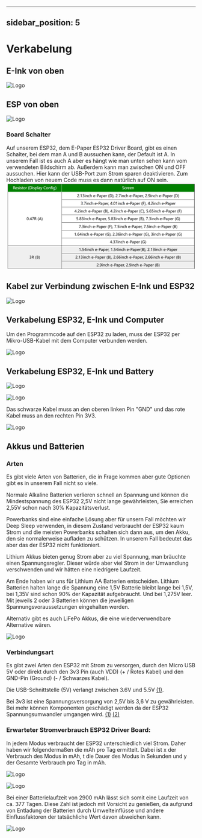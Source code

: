
---
sidebar_position: 5
---
# Verkabelung

## E-Ink von oben 

![Logo](/img/eink_top.jpg)

## ESP von oben

![Logo](/img/esp_top.jpg)

### Board Schalter
Auf unserem ESP32, dem E-Paper ESP32 Driver Board, gibt es einen Schalter, bei dem man A und B aussuchen kann, der Default ist A. In unserem Fall ist es auch A aber es hängt wie man unten sehen kann vom verwendeten Bildschirm ab. Außerdem kann man zwischen ON und OFF aussuchen. Hier kann der USB-Port zum Strom sparen deaktivieren. Zum Hochladen von neuem Code muss es dann natürlich auf ON sein. 
![A/B Modus](./absetting.png) 

## Kabel zur Verbindung zwischen E-Ink und ESP32

![Logo](/img/esp_eink_cable.jpg)

## Verkabelung ESP32, E-Ink und Computer

Um den Programmcode auf den ESP32 zu laden, muss der ESP32 per Mikro-USB-Kabel mit dem Computer verbunden werden.

![Logo](/img/esp_eink_laptop.jpg)


## Verkabelung ESP32, E-Ink und Battery

![Logo](/img/esp_eink_battery.jpg)

![Logo](/img/esp_pins.jpg)

Das schwarze Kabel muss an den oberen linken Pin "GND" und das rote Kabel muss an den rechten Pin 3V3.

![Logo](/img/esp_eink_pins.jpg)


## Akkus und Batterien

### Arten

Es gibt viele Arten von Batterien, die in Frage kommen aber gute Optionen gibt es in unserem Fall nicht so viele.  

Normale Alkaline Batterien verlieren schnell an Spannung und können die Mindestspannung des ESP32 2,5V nicht lange gewährleisten, Sie erreichen 2,55V schon nach 30% Kapazitätsverlust. 

Powerbanks sind eine einfache Lösung aber für unsern Fall möchten wir Deep Sleep verwenden, in diesem Zustand verbraucht der ESP32 kaum Strom und die meisten Powerbanks schalten sich dann aus, um den Akku, den sie normalerweise aufladen zu schützen. In unserem Fall bedeutet das aber das der ESP32 nicht funktioniert. 

Lithium Akkus bieten genug Strom aber zu viel Spannung, man bräuchte einen Spannungsregler. Dieser würde aber viel Strom in der Umwandlung verschwenden und wir hätten eine niedrigere Laufzeit.  

Am Ende haben wir uns für Lithium AA Batterien entscheiden. Lithium Batterien halten lange die Spannung eine 1,5V Batterie bleibt lange bei 1,5V, bei 1,35V sind schon 90% der Kapazität aufgebraucht. Und bei 1,275V leer. Mit jeweils 2 oder 3 Batterien können die jeweiligen Spannungsvoraussetzungen eingehalten werden. 

Alternativ gibt es auch LiFePo Akkus, die eine wiederverwendbare Alternative wären. 

![Logo](/img/akkus.jpg)

### Verbindungsart 

Es gibt zwei Arten den ESP32 mit Strom zu versorgen, durch den Micro USB 5V oder direkt durch den 3v3 Pin (auch VDD) (+ / Rotes Kabel) und den GND-Pin (Ground) (- / Schwarzes Kabel). 

Die USB-Schnittstelle (5V) verlangt zwischen 3.6V und 5.5V [(1)](https://www.waveshare.com/wiki/E-Paper_ESP32_Driver_Board). 

Bei 3v3 ist eine Spannungsversorgung von 2,5V bis 3,6 V zu gewährleisten. Bei mehr können Komponenten geschädigt werden da der ESP32 Spannungsumwandler umgangen wird. [(1)](https://www.radioshuttle.de/media/tech-infos/esp32-mit-batteriebetrieb/) [(2)](https://diyi0t.com/best-battery-for-esp32/)

### Erwarteter Stromverbrauch ESP32 Driver Board: 

In jedem Modus verbraucht der ESP32 unterschiedlich viel Strom. Daher haben wir folgendermaßen die mAh pro Tag ermittelt. Dabei ist x der Verbrauch des Modus in mAh, t die Dauer des Modus in Sekunden und y der Gesamte Verbrauch pro Tag in mAh.

![Logo](/img/battery1.jpg)

![Logo](/img/battery3.jpg)

Bei einer Batterielaufzeit von 2900 mAh lässt sich somit eine Laufzeit von ca. 377 Tagen. Diese Zahl ist jedoch mit Vorsicht zu genießen, da aufgrund von Entladung der Batterien durch Umwelteinflüsse und andere Einflussfaktoren der tatsächliche Wert davon abweichen kann.

![Logo](/img/battery2.jpg)

